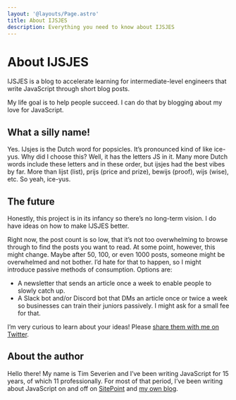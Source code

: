 ```yaml
---
layout: '@layouts/Page.astro'
title: About IJSJES
description: Everything you need to know about IJSJES
---
```


# About IJSJES

IJSJES is a blog to accelerate learning for intermediate-level engineers that write JavaScript through short blog posts.

My life goal is to help people succeed. I can do that by blogging about my love for JavaScript.

## What a silly name!

Yes. <span lang="nl">IJsjes</span> is the Dutch word for popsicles. It’s pronounced kind of like ice-yus. Why did I choose this? Well, it has the letters JS in it. Many more Dutch words include these letters and in these order, but <span lang="nl">ijsjes</span> had the best vibes by far. More than <span lang="nl">lijst</span> (list), <span lang="nl">prijs</span> (price and prize), <span lang="nl">bewijs</span> (proof), <span lang="nl">wijs</span> (wise), etc. So yeah, ice-yus.

## The future

Honestly, this project is in its infancy so there’s no long-term vision. I do have ideas on how to make IJSJES better.

Right now, the post count is so low, that it’s not too overwhelming to browse through to find the posts you want to read. At some point, however, this might change. Maybe after 50, 100, or even 1000 posts, someone might be overwhelmed and not bother. I’d hate for that to happen, so I might introduce passive methods of consumption. Options are:

- A newsletter that sends an article once a week to enable people to slowly catch up.
- A Slack bot and/or Discord bot that DMs an article once or twice a week so businesses can train their juniors passively. I might ask for a small fee for that.

I’m very curious to learn about your ideas! Please [share them with me on Twitter](https://twitter.com/ijsjes_dev).

## About the author

Hello there! My name is Tim Severien and I’ve been writing JavaScript for 15 years, of which 11 professionally. For most of that period, I’ve been writing about JavaScript on and off on [SitePoint](https://www.sitepoint.com) and [my own blog](https://timseverien.com).
